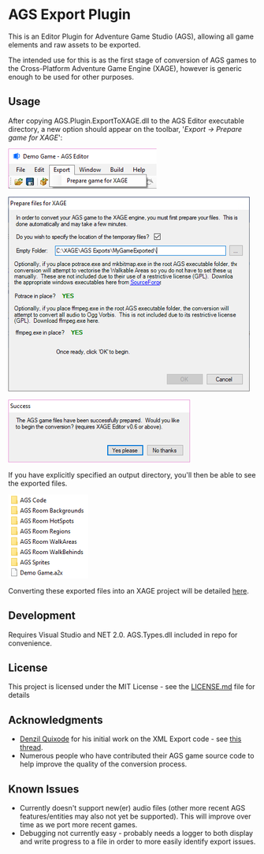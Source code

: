 # AGS Export Plugin

This is an Editor Plugin for Adventure Game Studio (AGS), allowing all game elements and raw assets to be exported.

The intended use for this is as the first stage of conversion of AGS games to the Cross-Platform Adventure Game Engine (XAGE), however is generic enough to be used for other purposes.

## Usage

After copying AGS.Plugin.ExportToXAGE.dll to the AGS Editor executable directory, a new option should appear on the toolbar, '*Export -> Prepare game for XAGE*':

![Toolbar](/Docs/Images/AGS1.png?raw=true "Toolbar")

![Select](/Docs/Images/AGS2.png?raw=true "Select")

![Complete](/Docs/Images/AGS3.png?raw=true "Complete")

If you have explicitly specified an output directory, you'll then be able to see the exported files.

![Files](/Docs/Images/Files.png?raw=true "Files")

Converting these exported files into an XAGE project will be detailed [here](https://clarvalon.bitbucket.io/documentation.html).

## Development

Requires Visual Studio and NET 2.0.  AGS.Types.dll included in repo for convenience.

## License

This project is licensed under the MIT License - see the [LICENSE.md](LICENSE.md) file for details

## Acknowledgments

* [Denzil Quixode](http://www.adventuregamestudio.co.uk/forums/index.php?action=profile;u=511) for his initial work on the XML Export code - see [this thread](http://www.adventuregamestudio.co.uk/forums/index.php?topic=37481.msg492564#msg492564).
* Numerous people who have contributed their AGS game source code to help improve the quality of the conversion process.

## Known Issues

* Currently doesn't support new(er) audio files (other more recent AGS features/entities may also not yet be supported).  This will improve over time as we port more recent games.
* Debugging not currently easy - probably needs a logger to both display and write progress to a file in order to more easily identify export issues.
